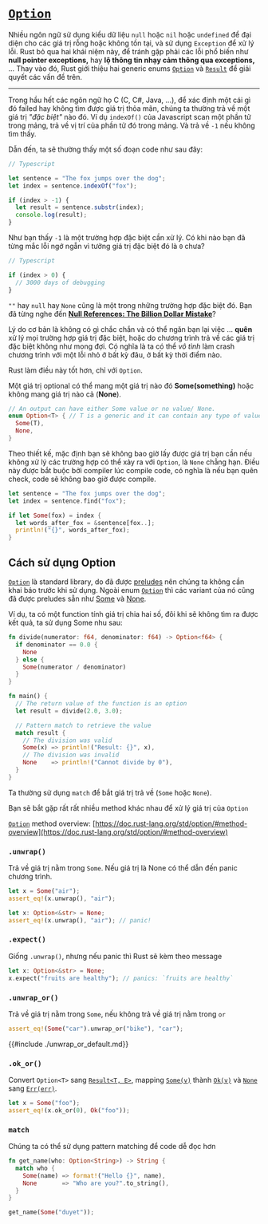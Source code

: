 # [`Option`](https://doc.rust-lang.org/std/option/)

Nhiều ngôn ngữ sử dụng kiểu dữ liệu `null` hoặc `nil` hoặc `undefined` 
để đại diện cho các giá trị rỗng hoặc không tồn tại, và sử dụng `Exception` 
để xử lý lỗi. Rust bỏ qua hai khái niệm này, để tránh gặp phải các lỗi phổ biến 
như **null pointer exceptions,** hay **lộ thông tin nhạy cảm thông qua exceptions,** ... 
Thay vào đó, Rust giới thiệu hai generic enums [`Option`](https://doc.rust-lang.org/std/option/) 
và [`Result`](https://doc.rust-lang.org/std/result/enum.Result.html) để giải quyết các vấn đề trên.

---

Trong hầu hết các ngôn ngữ họ C (C, C#, Java, ...), để xác định một cái gì đó failed 
hay không tìm được giá trị thỏa mãn, chúng ta thường trả về một giá trị *"đặc biệt"* nào đó.
Ví dụ `indexOf()` của Javascript scan một phần tử trong mảng, 
trả về vị trí của phần tử đó trong mảng. Và trả về `-1` nếu không tìm thấy. 

Dẫn đến, ta sẽ thường thấy một số đoạn code như sau đây:

```typescript
// Typescript

let sentence = "The fox jumps over the dog";
let index = sentence.indexOf("fox");

if (index > -1) {
  let result = sentence.substr(index);
  console.log(result);
}
```

Như bạn thấy `-1` là một trường hợp đặc biệt cần xử lý. 
Có khi nào bạn đã từng mắc lỗi ngớ ngẫn vì tưởng giá trị đặc biệt đó là `0` chưa?

```typescript
// Typescript

if (index > 0) {
  // 3000 days of debugging
}
```

`""` hay `null` hay `None` cũng là một trong những trường hợp đặc biệt đó. 
Bạn đã từng nghe đến ****[Null References: The Billion Dollar Mistake](https://www.infoq.com/presentations/Null-References-The-Billion-Dollar-Mistake-Tony-Hoare/)****?

Lý do cơ bản là không có gì chắc chắn và có thể ngăn bạn lại việc ... **quên** 
xử lý mọi trường hợp giá trị đặc biệt, hoặc do chương trình trả về các giá trị đặc biệt không như mong đợi.
Có nghĩa là ta có thể *vô tình* làm crash chương trình với một lỗi nhỏ ở bất kỳ đâu, ở bất kỳ thời điểm nào.

Rust làm điều này tốt hơn, chỉ với `Option`. 

Một giá trị optional có thể mang một giá trị nào đó **Some(something)** hoặc không mang giá trị nào cả (**None**).

```rust
// An output can have either Some value or no value/ None.
enum Option<T> { // T is a generic and it can contain any type of value.
  Some(T),
  None,
}
```

Theo thiết kế, mặc định bạn sẽ không bao giờ lấy được giá trị bạn cần nếu không xử lý 
các trường hợp có thể xảy ra với `Option`, là `None` chẳng hạn. 
Điều này được bắt buộc bởi compiler lúc compile code, 
có nghĩa là nếu bạn quên check, code sẽ không bao giờ được compile.

```rust
let sentence = "The fox jumps over the dog";
let index = sentence.find("fox");

if let Some(fox) = index {
  let words_after_fox = &sentence[fox..];
  println!("{}", words_after_fox);
}
```

## **Cách sử dụng Option**

[`Option`](https://doc.rust-lang.org/std/option/) là standard library, do đã được 
[preludes](https://learning-rust.github.io/docs/d7.std_primitives_and_preludes.html#Preludes) 
nên chúng ta không cần khai báo trước khi sử dụng. Ngoài enum 
[`Option`](https://doc.rust-lang.org/std/option/enum.Option.html) thì các variant của nó cũng đã được preludes 
sẵn như [Some](https://doc.rust-lang.org/std/option/enum.Option.html#variant.Some) 
và [None](https://doc.rust-lang.org/std/option/enum.Option.html#variant.None).

Ví dụ, ta có một function tính giá trị chia hai số, 
đôi khi sẽ không tìm ra được kết quả, ta sử dụng Some nhu sau:

```rust
fn divide(numerator: f64, denominator: f64) -> Option<f64> {
  if denominator == 0.0 {
    None
  } else {
    Some(numerator / denominator)
  }
}

fn main() {
  // The return value of the function is an option
  let result = divide(2.0, 3.0);

  // Pattern match to retrieve the value
  match result {
    // The division was valid
    Some(x) => println!("Result: {}", x),
    // The division was invalid
    None    => println!("Cannot divide by 0"),
  }
}
```

Ta thường sử dụng `match` để bắt giá trị trả về (`Some` hoặc `None`). 

Bạn sẽ bắt gặp rất rất nhiều method khác nhau để xử lý giá trị của `Option`

[`Option`](https://doc.rust-lang.org/std/option/) method overview: [https://doc.rust-lang.org/std/option/#method-overview](https://doc.rust-lang.org/std/option/#method-overview)

### `.unwrap()`

Trả về giá trị nằm trong `Some`. Nếu giá trị là None có thể dẫn đến panic chương trình. 

```rust
let x = Some("air");
assert_eq!(x.unwrap(), "air");

let x: Option<&str> = None;
assert_eq!(x.unwrap(), "air"); // panic!
```

### `.expect()`

Giống `.unwrap()`, nhưng nếu panic thì Rust sẽ kèm theo message

```rust
let x: Option<&str> = None;
x.expect("fruits are healthy"); // panics: `fruits are healthy`
```

### `.unwrap_or()`

Trả về giá trị nằm trong `Some`, nếu không trả về giá trị nằm trong `or`

```rust
assert_eq!(Some("car").unwrap_or("bike"), "car");
```

{{#include ./unwrap_or_default.md}}

### `.ok_or()`

Convert `Option<T>` sang [`Result<T, E>`](https://doc.rust-lang.org/std/result/enum.Result.html), 
mapping [`Some(v)`](https://doc.rust-lang.org/std/option/enum.Option.html#variant.Some) 
thành [`Ok(v)`](https://doc.rust-lang.org/std/result/enum.Result.html#variant.Ok) 
và [`None`](https://doc.rust-lang.org/std/option/enum.Option.html#variant.None) 
sang [`Err(err)`](https://doc.rust-lang.org/std/result/enum.Result.html#variant.Err).

```rust
let x = Some("foo");
assert_eq!(x.ok_or(0), Ok("foo"));
```

### `match`

Chúng ta có thể sử dụng pattern matching để code dễ đọc hơn

```rust
fn get_name(who: Option<String>) -> String {
  match who {
    Some(name) => format!("Hello {}", name),
    None       => "Who are you?".to_string(), 
  }
}

get_name(Some("duyet"));
```

